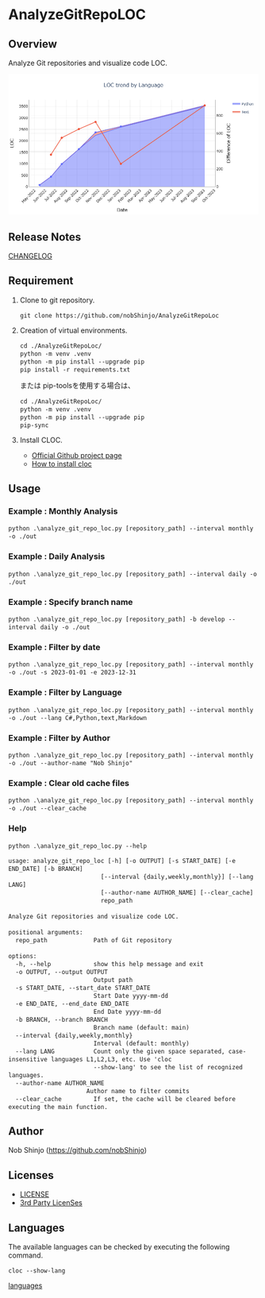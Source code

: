 # AnalyzeGitRepoLOC

## Overview

Analyze Git repositories and visualize code LOC.

![Analysis Example](./image/example.png)

## Release Notes

[CHANGELOG](./CHANGELOG.md)

## Requirement

1. Clone to git repository.

    ```shell
    git clone https://github.com/nobShinjo/AnalyzeGitRepoLoc
    ```

1. Creation of virtual environments.

    ```shell
    cd ./AnalyzeGitRepoLoc/
    python -m venv .venv
    python -m pip install --upgrade pip
    pip install -r requirements.txt
    ```

    または pip-toolsを使用する場合は、

    ```shell
    cd ./AnalyzeGitRepoLoc/
    python -m venv .venv
    python -m pip install --upgrade pip
    pip-sync
    ```

1. Install CLOC.

   - [Official Github project page](https://github.com/AlDanial/cloc)
   - [How to install cloc](https://github.com/AlDanial/cloc#install-via-package-manager)

## Usage

### Example : Monthly Analysis

  ```shell
  python .\analyze_git_repo_loc.py [repository_path] --interval monthly -o ./out 
  ```

### Example : Daily Analysis

  ```shell
  python .\analyze_git_repo_loc.py [repository_path] --interval daily -o ./out 
  ```

### Example : Specify branch name

  ```shell
  python .\analyze_git_repo_loc.py [repository_path] -b develop --interval daily -o ./out 
  ```

### Example : Filter by date

  ```shell
  python .\analyze_git_repo_loc.py [repository_path] --interval monthly -o ./out -s 2023-01-01 -e 2023-12-31
  ```

### Example : Filter by Language

  ```shell
  python .\analyze_git_repo_loc.py [repository_path] --interval monthly -o ./out --lang C#,Python,text,Markdown
  ```

### Example : Filter by Author

  ```shell
  python .\analyze_git_repo_loc.py [repository_path] --interval monthly -o ./out --author-name "Nob Shinjo" 
  ```

### Example : Clear old cache files

  ```shell
  python .\analyze_git_repo_loc.py [repository_path] --interval monthly -o ./out --clear_cache
  ```

### Help

  ```shell
  python .\analyze_git_repo_loc.py --help
  ```

  ```text
  usage: analyze_git_repo_loc [-h] [-o OUTPUT] [-s START_DATE] [-e END_DATE] [-b BRANCH] 
                            [--interval {daily,weekly,monthly}] [--lang LANG]
                            [--author-name AUTHOR_NAME] [--clear_cache]
                            repo_path

  Analyze Git repositories and visualize code LOC.

  positional arguments:
    repo_path             Path of Git repository

  options:
    -h, --help            show this help message and exit
    -o OUTPUT, --output OUTPUT
                          Output path
    -s START_DATE, --start_date START_DATE
                          Start Date yyyy-mm-dd
    -e END_DATE, --end_date END_DATE
                          End Date yyyy-mm-dd
    -b BRANCH, --branch BRANCH
                          Branch name (default: main)
    --interval {daily,weekly,monthly}
                          Interval (default: monthly)
    --lang LANG           Count only the given space separated, case-insensitive languages L1,L2,L3, etc. Use 'cloc
                          --show-lang' to see the list of recognized languages.
    --author-name AUTHOR_NAME
                        Author name to filter commits
    --clear_cache         If set, the cache will be cleared before executing the main function.
  ```

## Author

Nob Shinjo (<https://github.com/nobShinjo>)

## Licenses

- [LICENSE](./LICENSE)
- [3rd Party LicenSes](./3rdPartyLicenses.md)

## Languages

The available languages can be checked by executing the following command.

```shell
cloc --show-lang
```

[languages](./LANGUAGES.md)
